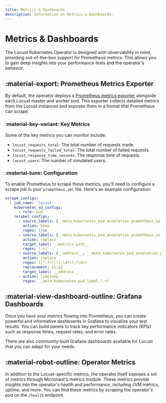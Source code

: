 ```yaml
---
title: Metrics & Dashboards
description: Information on Metrics & Dashboards.
---
```


# Metrics & Dashboards

The Locust Kubernetes Operator is designed with observability in mind, providing out-of-the-box support for Prometheus metrics. This allows you to gain deep insights into your performance tests and the operator's behavior.

## :material-export: Prometheus Metrics Exporter

By default, the operator deploys a [Prometheus metrics exporter](https://github.com/ContainerSolutions/locust_exporter) alongside each Locust master and worker pod. This exporter collects detailed metrics from the Locust instances and exposes them in a format that Prometheus can scrape.

### :material-key-variant: Key Metrics

Some of the key metrics you can monitor include:

-   `locust_requests_total`: The total number of requests made.
-   `locust_requests_failed_total`: The total number of failed requests.
-   `locust_response_time_seconds`: The response time of requests.
-   `locust_users`: The number of simulated users.

### :material-tune: Configuration

To enable Prometheus to scrape these metrics, you'll need to configure a scrape job in your `prometheus.yml` file. Here's an example configuration:

```yaml
scrape_configs:
  - job_name: 'locust'
    kubernetes_sd_configs:
      - role: pod
    relabel_configs:
      - source_labels: [__meta_kubernetes_pod_annotation_prometheus_io_scrape]
        action: keep
        regex: true
      - source_labels: [__meta_kubernetes_pod_annotation_prometheus_io_path]
        action: replace
        target_label: __metrics_path__
        regex: (.+)
      - source_labels: [__address__, __meta_kubernetes_pod_annotation_prometheus_io_port]
        action: replace
        regex: ([^:]+)(?::\d+)?;(\d+)
        replacement: $1:$2
        target_label: __address__
      - action: labelmap
        regex: __meta_kubernetes_pod_label_(.+)
```

## :material-view-dashboard-outline: Grafana Dashboards

Once you have your metrics flowing into Prometheus, you can create powerful and informative dashboards in Grafana to visualize your test results. You can build panels to track key performance indicators (KPIs) such as response times, request rates, and error rates.

There are also community-built Grafana dashboards available for Locust that you can adapt for your needs.

## :material-robot-outline: Operator Metrics

In addition to the Locust-specific metrics, the operator itself exposes a set of metrics through Micronaut's metrics module. These metrics provide insights into the operator's health and performance, including JVM metrics, uptime, and more. You can find these metrics by scraping the operator's pod on the `/health` endpoint.

